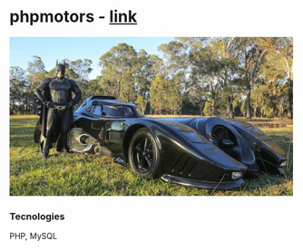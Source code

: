 # phpmotors - <a href="https://phpjuanpablo.000webhostapp.com/phpmotors/" target="_blank">link</a>

![image](https://github.com/iamvalenciia/phpmotors/blob/master/uploads/images/batmanforreal.jpg?raw=true)

### Tecnologies

PHP, MySQL
